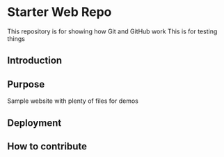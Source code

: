 # Starter Web Repo

This repository is for showing how Git and GitHub work
This is for testing things

## Introduction

## Purpose

Sample website with plenty of files for demos

## Deployment

## How to contribute